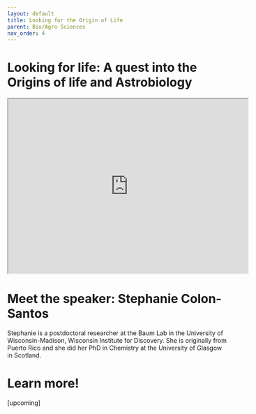 ```yaml
---
layout: default
title: Looking for the Origin of Life
parent: Bio/Agro Sciences
nav_order: 4
---
```


# Looking for life: A quest into the Origins of life and Astrobiology

<iframe width="550" height="400"
    src="https://youtube.com/embed/NdSkt3ZYqLU">
</iframe>

# Meet the speaker: Stephanie Colon-Santos

Stephanie is a postdoctoral researcher at the Baum Lab in the University of Wisconsin-Madison, Wisconsin Institute for Discovery. She is originally from Puerto Rico and she did her PhD in Chemistry at the University of Glasgow in Scotland.

# Learn more!

[upcoming]